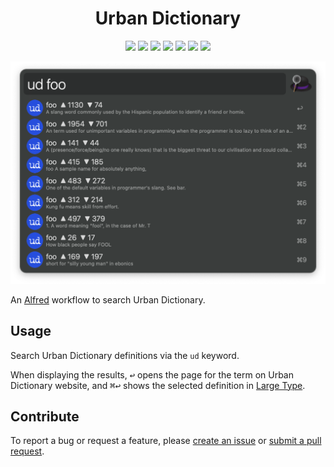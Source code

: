 <h1 align="center">Urban Dictionary</h1>

<p align="center">
  <a href="https://github.com/xilopaint/alfred-urban-dictionary/releases/latest">
  <img src="https://img.shields.io/github/v/release/xilopaint/alfred-urban-dictionary"></a>
  <a href="https://github.com/xilopaint/alfred-urban-dictionary/releases">
  <img src="https://img.shields.io/github/downloads/xilopaint/alfred-urban-dictionary/total"></a>
  <a href="https://github.com/psf/black">
  <img src="https://img.shields.io/badge/code%20style-black-000000"></a>
  <a href="https://github.com/PyCQA/pylint">
  <img src="https://img.shields.io/badge/linting-pylint-yellowgreen"></a>
  <a href="https://github.com/PyCQA/bandit">
  <img src="https://img.shields.io/badge/security-bandit-yellow"></a>
  <a href="https://www.codacy.com/gh/xilopaint/alfred-urban-dictionary/dashboard">
  <img src="https://app.codacy.com/project/badge/Grade/dfbb1bb917804d52ac4fba4e2866d7b9"></a>
  <a href="https://github.com/xilopaint/alfred-urban-dictionary/blob/main/LICENSE">
  <img src="https://img.shields.io/github/license/xilopaint/alfred-urban-dictionary"></a>
</p>

<p align="center">
  <img src="src/images/about/demo.png">
</p>

An [Alfred][1] workflow to search Urban Dictionary.

## Usage

Search Urban Dictionary definitions via the `ud` keyword.

When displaying the results, <kbd>↩&#xFE0E;</kbd> opens the page for the term on
Urban Dictionary website, and <kbd>⌘</kbd><kbd>↩&#xFE0E;</kbd> shows the
selected definition in [Large Type][2].

## Contribute

To report a bug or request a feature, please [create an issue][3] or
[submit a pull request][4].

[1]:http://www.alfredapp.com/
[2]:https://www.alfredapp.com/help/features/large-type/
[3]:https://github.com/xilopaint/alfred-urban-dictionary/issues
[4]:https://github.com/xilopaint/alfred-urban-dictionary/pulls
